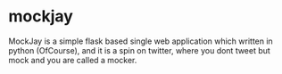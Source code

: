 # mockjay
MockJay is a simple flask based single web application which written in python (OfCourse), and it is a spin on twitter, where you dont tweet but mock and  you are called a mocker.

